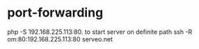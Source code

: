 # port-forwarding
php -S 192.168.225.113:80.   to start server on definite path
ssh -R om:80:192.168.225.113:80 serveo.net
